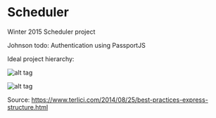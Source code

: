# Scheduler
Winter 2015 Scheduler project

Johnson todo: Authentication using PassportJS

Ideal project hierarchy: 

![alt tag](http://i.imgur.com/eKoasbI.png?1)

![alt tag](http://i.imgur.com/xIotaMZ.png)

Source: https://www.terlici.com/2014/08/25/best-practices-express-structure.html

